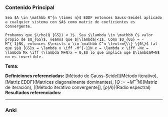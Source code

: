 ### Contenido Principal

```ad-proposition
Sea $A \in \mathbb R^{n \times n}$ EDDF entonces Gauss-Seidel aplicado a cualquier sistema con $A$ como matriz de coeficientes es convergente.
```

```ad-proof
Probamos que $\rho(Q_{GS}) < 1$. Sea $\lambda \in \mathbb C$ valor propio de $Q_{GS}$, veamos que $|\lambda|<1$. Como $Q_{GS} = -M^{-1}N$, entonces $\exists x \in \mathbb C^n \textrm{\\} \{0\}$ tal que $$Q_{GS}x = \lambda x \iff -M^{-1}N x = \lambda x \iff -Nx = \lambda Mx \iff (\lambda M+N)x = 0,$$ lo que implica uqe $\lambdaM+N$ no es invertible.
```

**Tema:**

**Definiciones referenciadas:** [Método de Gauss-Seidel](Método iterativo), [Matriz EDDF](Matrices diagonalmente dominantes), [$Q := -M^{-1}N$](Matriz de iteración), [[Método iterativo convergente]], [$\rho(A)$](Radio espectral)
**Resultados referenciados:**

---
### Anki
